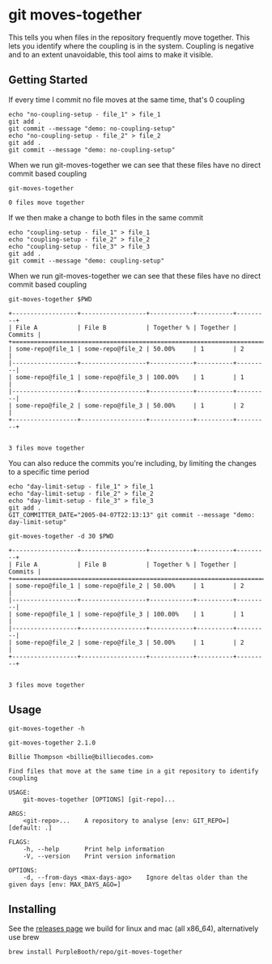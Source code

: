 # git moves-together

This tells you when files in the repository frequently move together.
This lets you identify where the coupling is in the system. Coupling is
negative and to an extent unavoidable, this tool aims to make it
visible.

## Getting Started

If every time I commit no file moves at the same time, that's 0 coupling

``` shell,script(name="no-coupling-setup",expected_exit_code=0)
echo "no-coupling-setup - file_1" > file_1
git add .
git commit --message "demo: no-coupling-setup"
echo "no-coupling-setup - file_2" > file_2
git add .
git commit --message "demo: no-coupling-setup"
```

When we run git-moves-together we can see that these files have no
direct commit based coupling

``` shell,script(name="no-coupling",expected_exit_code=0)
git-moves-together
```

``` text,verify(script_name="no-coupling",stream=stdout)
0 files move together
```

If we then make a change to both files in the same commit

``` shell,script(name="coupling-setup",expected_exit_code=0)
echo "coupling-setup - file_1" > file_1
echo "coupling-setup - file_2" > file_2
echo "coupling-setup - file_3" > file_3
git add .
git commit --message "demo: coupling-setup"
```

When we run git-moves-together we can see that these files have no
direct commit based coupling

``` shell,script(name="coupling",expected_exit_code=0)
git-moves-together $PWD
```

``` text,verify(script_name="coupling",stream=stdout)
+------------------+------------------+------------+----------+---------+
| File A           | File B           | Together % | Together | Commits |
+=======================================================================+
| some-repo@file_1 | some-repo@file_2 | 50.00%     | 1        | 2       |
|------------------+------------------+------------+----------+---------|
| some-repo@file_1 | some-repo@file_3 | 100.00%    | 1        | 1       |
|------------------+------------------+------------+----------+---------|
| some-repo@file_2 | some-repo@file_3 | 50.00%     | 1        | 2       |
+------------------+------------------+------------+----------+---------+


3 files move together
```

You can also reduce the commits you're including, by limiting the
changes to a specific time period

``` shell,script(name="day-limit-setup",expected_exit_code=0)
echo "day-limit-setup - file_1" > file_1
echo "day-limit-setup - file_2" > file_2
echo "day-limit-setup - file_3" > file_3
git add .
GIT_COMMITTER_DATE="2005-04-07T22:13:13" git commit --message "demo: day-limit-setup"
```

``` shell,script(name="day-limit",expected_exit_code=0)
git-moves-together -d 30 $PWD
```

``` text,verify(script_name="day-limit",stream=stdout)
+------------------+------------------+------------+----------+---------+
| File A           | File B           | Together % | Together | Commits |
+=======================================================================+
| some-repo@file_1 | some-repo@file_2 | 50.00%     | 1        | 2       |
|------------------+------------------+------------+----------+---------|
| some-repo@file_1 | some-repo@file_3 | 100.00%    | 1        | 1       |
|------------------+------------------+------------+----------+---------|
| some-repo@file_2 | some-repo@file_3 | 50.00%     | 1        | 2       |
+------------------+------------------+------------+----------+---------+


3 files move together
```

## Usage

``` shell,script(name="help",expected_exit_code=0)
git-moves-together -h
```

``` text,verify(script_name="help",stream=stdout)
git-moves-together 2.1.0

Billie Thompson <billie@billiecodes.com>

Find files that move at the same time in a git repository to identify coupling

USAGE:
    git-moves-together [OPTIONS] [git-repo]...

ARGS:
    <git-repo>...    A repository to analyse [env: GIT_REPO=] [default: .]

FLAGS:
    -h, --help       Print help information
    -V, --version    Print version information

OPTIONS:
    -d, --from-days <max-days-ago>    Ignore deltas older than the given days [env: MAX_DAYS_AGO=]
```

## Installing

See the [releases
page](https://github.com/PurpleBooth/ellipsis/releases/latest) we build
for linux and mac (all x86_64), alternatively use brew

``` shell,skip()
brew install PurpleBooth/repo/git-moves-together
```
